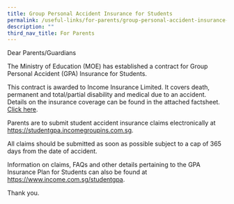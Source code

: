 ```yaml
---
title: Group Personal Accident Insurance for Students
permalink: /useful-links/for-parents/group-personal-accident-insurance-for-students/
description: ""
third_nav_title: For Parents
---
```

Dear Parents/Guardians

The Ministry of Education (MOE) has established a contract for Group Personal Accident (GPA) Insurance for Students.

This contract is awarded to Income Insurance Limited. It covers death, permanent and total/partial disability and medical due to an accident. Details on the insurance coverage can be found in the attached factsheet. [Click here](/files/Useful%20Links/Group%20Policy%20Insurance/Product%20Fact%20Sheet%20Year%202023.pdf).

Parents are to submit student accident insurance claims electronically at https://studentgpa.incomegroupins.com.sg.

All claims should be submitted as soon as possible subject to a cap of 365 days from the date of accident.

Information on claims, FAQs and other details pertaining to the GPA Insurance Plan for Students can also be found at https://www.income.com.sg/studentgpa.

Thank you.